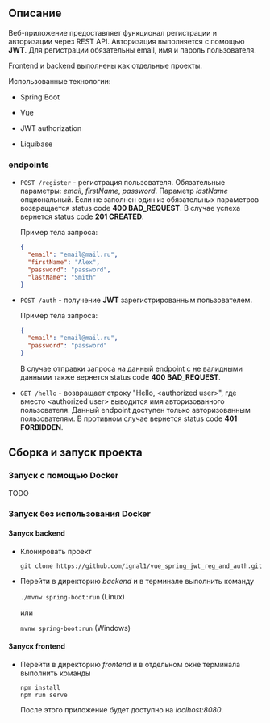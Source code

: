 ## Описание

Веб-приложение предоставляет функционал регистрации и авторизации через REST API. Авторизация выполняется с помощью **JWT**. Для регистрации обязательны email, имя и пароль пользователя.

Frontend и backend выполнены как отдельные проекты.

Использованные технологии:

- Spring Boot

- Vue

- JWT authorization

- Liquibase

### endpoints

- `POST /register` - регистрация пользователя. Обязательные параметры: *email*, *firstName*, *password*. Параметр *lastName* опциональный. Если не заполнен один из обязательных параметров возвращается status code **400 BAD_REQUEST**. В случае успеха вернется status code **201 CREATED**. 

  Пример тела запроса:
  
  ```json
  {
    "email": "email@mail.ru",
    "firstName": "Alex",
    "password": "password",
    "lastName": "Smith"
  }
  ```

- `POST /auth` - получение **JWT** зарегистрированным пользователем. 

  Пример тела запроса:
  
  ```json
  {
    "email": "email@mail.ru",
    "password": "password"
  }
  ```
  В случае отправки запроса на данный endpoint с не валидными данными также вернется status code **400 BAD_REQUEST**.

- `GET /hello` - возвращает строку "Hello, &lt;authorized user&gt;", где вместо &lt;authorized user&gt; выводится имя авторизованного пользователя. Данный endpoint доступен только авторизованным пользователям. В противном случае вернется status code **401 FORBIDDEN**.

## Сборка и запуск проекта

### Запуск с помощью Docker

TODO

### Запуск без использования Docker

#### Запуск backend

- Клонировать проект

  `git clone https://github.com/ignal1/vue_spring_jwt_reg_and_auth.git`

- Перейти в директорию *backend* и в терминале выполнить команду

  `./mvnw spring-boot:run` (Linux)
  
  или
  
  `mvnw spring-boot:run` (Windows)

#### Запуск frontend

- Перейти в директорию *frontend* и в отдельном окне терминала выполнить команды

  ```
  npm install
  npm run serve
  ```

  После этого приложение будет доступно на *loclhost:8080*.